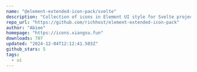 ```yaml
---
name: "@element-extended-icon-pack/svelte"
description: "Collection of icons in Element UI style for Svelte projects."
repo_url: "https://github.com/richhost/element-extended-icon-pack"
author: "Abiee"
homepage: "https://icons.xiangsu.fun"
downloads: 707
updated: "2024-12-04T12:12:41.503Z"
github_stars: 5
tags: 
  - ui
---
```


